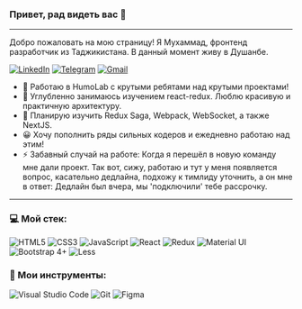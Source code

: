 ### Привет, рад видеть вас :raised_hands:

---

Добро пожаловать на мою страницу!
Я Мухаммад, фронтенд разработчик из Таджикистана.
В данный момент живу в Душанбе.

[<img alt="LinkedIn" src="https://img.shields.io/badge/Muhammad Kuysunov-%230077B5.svg?&style=flat&logo=linkedin&logoColor=white"/>](https://www.linkedin.com/in/muhammad-kuysunov-a4a555200/) [<img alt="Telegram" src="https://img.shields.io/badge/@mkuysunov-2CA5E0?style=flat&logo=telegram&logoColor=white" />](https://t.me/mkuysunov) [<img alt="Gmail" src="https://img.shields.io/badge/mkuysunov@gmail.com-D14836?style=flat&logo=gmail&logoColor=white" />](mailto:mkuysunov@gmail.com)

- 🔭 Работаю в HumoLab c крутыми ребятами над крутыми проектами!
- 🌱 Углубленно занимаюсь изучением react-redux. Люблю красивую и практичную архитектуру.
- 👯 Планирую изучить Redux Saga, Webpack, WebSocket, а также NextJS.
- 😀 Хочу пополнить ряды сильных кодеров и ежедневно работаю над этим!
- ⚡ Забавный случай на работе: Когда я перешёл в новую команду мне дали проект. Так вот, сижу, работаю и тут у меня появляется вопрос, касательно дедлайна, подхожу к тимлиду уточнить, а он мне в ответ: Дедлайн был вчера, мы 'подключили' тебе рассрочку.

---

### 💻 Мой стек:

<img alt="HTML5" src="https://img.shields.io/badge/html5-404D59.svg?&style=for-the-badge&logo=html5&logoColor=DD4B25"/> <img alt="CSS3" src="https://img.shields.io/badge/css3-404D59.svg?&style=for-the-badge&logo=css3&logoColor=0396DE"/> <img alt="JavaScript" src="https://img.shields.io/badge/javascript-404D59.svg?&style=for-the-badge&logo=javascript&logoColor=EFD81D"/> <img alt="React" src="https://img.shields.io/badge/react-404D59.svg?&style=for-the-badge&logo=react&logoColor=%2361DAFB"/> <img alt="Redux" src="https://img.shields.io/badge/react redux-404D59.svg?&style=for-the-badge&logo=redux&logoColor=fff"/> <img alt="Material UI" src="https://img.shields.io/badge/Material UI-404D59.svg?&style=for-the-badge"/> <img alt="Bootstrap 4+" src="https://img.shields.io/badge/Bootstrap 4+-404D59.svg?&style=for-the-badge&logo=bootstrap&logoColor=fff"/> <img alt="Less" src="https://img.shields.io/badge/Less-404D59.svg?&style=for-the-badge&logo=less&logoColor=fff"/>

### 🔧 Мои инструменты:

<img alt="Visual Studio Code" src="https://img.shields.io/badge/VisualStudioCode-404D59.svg?&style=for-the-badge&logo=visual-studio-code&logoColor=0174B4"/> <img alt="Git" src="https://img.shields.io/badge/git-404D59.svg?&style=for-the-badge&logo=git&logoColor=E84E31"/> <img alt="Figma" src="https://img.shields.io/badge/figma-404D59.svg?&style=for-the-badge&logo=figma&logoColor=0AC97F"/>
